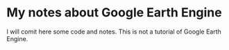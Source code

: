 # My notes about Google Earth Engine
I will comit here some code and notes. This is not a tutorial of Google Earth Engine.
